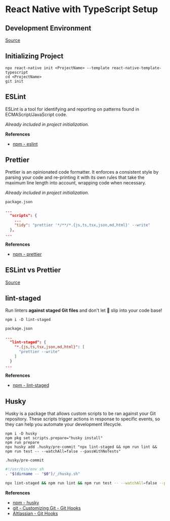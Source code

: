 # React Native with TypeScript Setup

## Development Environment

[Source](https://reactnative.dev/docs/environment-setup)

## Initializing Project

```
npx react-native init <ProjectName> --template react-native-template-typescript
cd <ProjectName>
git init
```

## ESLint

ESLint is a tool for identifying and reporting on patterns found in ECMAScript/JavaScript code.

_Already included in project initialization._

**References**

- [npm - eslint](https://www.npmjs.com/package/eslint)

## Prettier

Prettier is an opinionated code formatter. It enforces a consistent style by parsing your code and re-printing it with its own rules that take the maximum line length into account, wrapping code when necessary.

_Already included in project initialization._

`package.json`

```json
...
  "scripts": {
    ...
    "tidy": "prettier '*/**/*.{js,ts,tsx,json,md,html}' --write"
  },
...
```

**References**

- [npm - prettier](https://www.npmjs.com/package/prettier)

## ESLint vs Prettier

[Source](https://blog.logrocket.com/using-prettier-eslint-automate-formatting-fixing-javascript/#managing-eslint-rules-avoid-conflict-prettier)

## lint-staged

Run linters **against staged Git files** and don't let 💩 slip into your code base!

```
npm i -D lint-staged
```

`package.json`

```json
...
  "lint-staged": {
    "*.{js,ts,tsx,json,md,html}": [
      "prettier --write"
    ]
  }
...
```

**References**

- [npm - lint-staged](https://www.npmjs.com/package/lint-staged)

## Husky

Husky is a package that allows custom scripts to be ran against your Git repository. These scripts trigger actions in response to specific events, so they can help you automate your development lifecycle.

```
npm i -D husky
npm pkg set scripts.prepare="husky install"
npm run prepare
npx husky add .husky/pre-commit "npx lint-staged && npm run lint && npm run test -- --watchAll=false --passWithNoTests"
```

`.husky/pre-commit`

```sh
#!/usr/bin/env sh
. "$(dirname -- "$0")/_/husky.sh"

npx lint-staged && npm run lint && npm run test -- --watchAll=false --passWithNoTests
```

**References**

- [npm - husky](https://www.npmjs.com/package/husky)
- [git - Customizing Git - Git Hooks](https://git-scm.com/book/en/v2/Customizing-Git-Git-Hooks)
- [Altlassian - Git Hooks](https://www.atlassian.com/git/tutorials/git-hooks)
